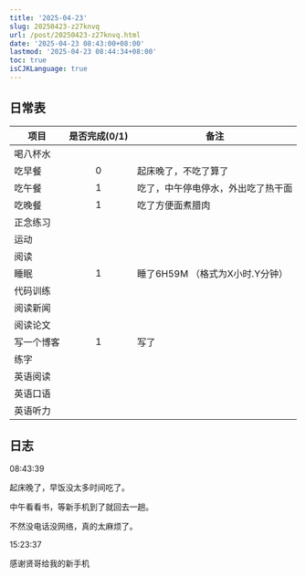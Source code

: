 ```yaml
---
title: '2025-04-23'
slug: 20250423-z27knvq
url: /post/20250423-z27knvq.html
date: '2025-04-23 08:43:00+08:00'
lastmod: '2025-04-23 08:44:34+08:00'
toc: true
isCJKLanguage: true
---
```






## 日常表

|项目|是否完成(0/1)|备注|
| ------------| :-------------: | ------------------------------------|
|喝八杯水|||
|吃早餐|0|起床晚了，不吃了算了|
|吃午餐|1|吃了，中午停电停水，外出吃了热干面|
|吃晚餐|1|吃了方便面煮腊肉|
|正念练习|||
|运动|||
|阅读|||
|睡眠|1|睡了6H59M  （格式为X小时.Y分钟）|
|代码训练|||
|阅读新闻|||
|阅读论文|||
|写一个博客|1|写了|
|练字|||
|英语阅读|||
|英语口语|||
|英语听力|||

## 日志

08:43:39

起床晚了，早饭没太多时间吃了。

中午看看书，等新手机到了就回去一趟。

不然没电话没网络，真的太麻烦了。

15:23:37

感谢贤哥给我的新手机

‍
